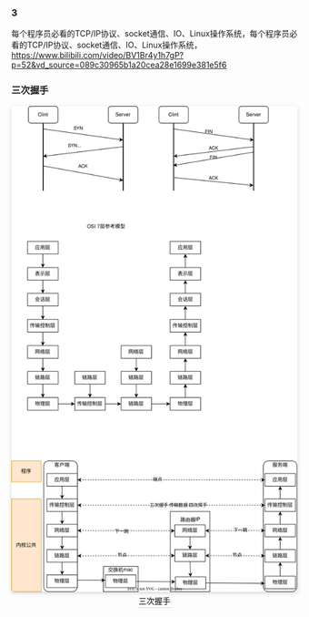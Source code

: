 ### 3
每个程序员必看的TCP/IP协议、socket通信、IO、Linux操作系统，每个程序员必看的TCP/IP协议、socket通信、IO、Linux操作系统，
https://www.bilibili.com/video/BV1Br4y1h7gP?p=52&vd_source=089c30965b1a20cea28e1699e381e5f6



### 三次握手


<center>
    <img style="border-radius: 0.3125em;
    box-shadow: 0 2px 4px 0 rgba(34,36,38,.12),0 2px 10px 0 rgba(34,36,38,.08);" 
    src="figure/三次握手.svg">
    <br>
    <div style="color:orange; border-bottom: 1px solid #d9d0d9;
    display: inline-block;
    color: #000;
    padding: 2px;">三次握手</div>
</center>

